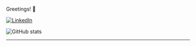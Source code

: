 
Greetings! 👋


[![LinkedIn](https://img.shields.io/badge/-Pradeep_Lanke-blue?style=flat-square&logo=Linkedin&logoColor=white&link=https://www.linkedin.com/in/prdpklyn/)](https://www.linkedin.com/in/prdpklyn/)


![GitHub stats](https://github-readme-stats.vercel.app/api?username=prdpklyn&count_private=true&show_icons=true)

---
